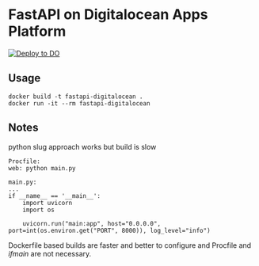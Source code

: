 # FastAPI on Digitalocean Apps Platform

[![Deploy to DO](https://mp-assets1.sfo2.digitaloceanspaces.com/deploy-to-do/do-btn-blue.svg)](https://cloud.digitalocean.com/apps/new?repo=https://github.com/majochi/fastapi-digitalocean/tree/master)

## Usage

    docker build -t fastapi-digitalocean .
    docker run -it --rm fastapi-digitalocean

## Notes

python slug approach works but build is slow

    Procfile:
    web: python main.py

    main.py:
    ...
    if __name__ == '__main__':
        import uvicorn
        import os

        uvicorn.run("main:app", host="0.0.0.0", port=int(os.environ.get("PORT", 8000)), log_level="info")


Dockerfile based builds are faster and better to configure and Procfile and
_ifmain_ are not necessary.
